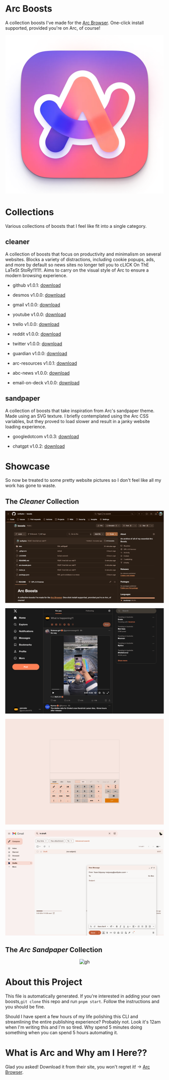 # Arc Boosts
    
A collection boosts I've made for the [Arc Browser](https://arc.net/). One-click install supported, provided you're on Arc, of course!
    

![](/doc/arc.webp)

# Collections
Various collections of boosts that I feel like fit into a single category.

## cleaner
A collection of boosts that focus on productivity and minimalism on several websites.
Blocks a variety of distractions, including cookie popups, ads, and more by default so news sites no longer tell you to cLICK On ThE LaTeSt StoRy!1!1!!.
Aims to carry on the visual style of Arc to ensure a modern browsing experience.

- github v1.0.1: [download](https://arc.net/boost/4C55E5F0-AD9B-46C8-82AC-3D4B6D0A2EAE)

- desmos v1.0.0: [download](https://arc.net/boost/985CA8A9-236C-4D4A-BB1E-33610B2B5C76)

- gmail v1.0.0: [download](https://arc.net/boost/25E8278B-5CDD-4B94-91B2-6AE7D670B4A5)

- youtube v1.0.0: [download](https://arc.net/boost/5DE50F0C-A252-4EE5-BEF1-66BC00AC8CAD)

- trello v1.0.0: [download](https://arc.net/boost/252FD71B-68D0-4C65-8AF7-9BA3C3332B50)

- reddit v1.0.0: [download](https://arc.net/boost/031CCE2A-DE1F-4AFE-A219-2A8C5ECFCDB4)

- twitter v1.0.0: [download](https://arc.net/boost/271AB5A8-2A06-4195-9B1B-7A2A2D261D2A)

- guardian v1.0.0: [download](https://arc.net/boost/28D26DB8-8254-470A-8ACB-0754D6FF780E)

- arc-resources v1.0.1: [download](https://arc.net/boost/045EDB8A-2CE4-454C-B479-74D80EFA14E9)

- abc-news v1.0.0: [download](https://arc.net/boost/43747385-5A2D-417B-9411-51DE99A3D8A4)

- email-on-deck v1.0.0: [download](https://arc.net/boost/E0FAFA62-6405-4DF4-B1F7-0C9BACA82EDD)

## sandpaper
A collection of boosts that take inspiration from Arc's sandpaper theme. Made using an SVG texture. I briefly contemplated using the Arc CSS variables, but they proved to load slower and result in a janky website loading experience.

- googledotcom v1.0.3: [download](https://arc.net/boost/3EA3C24D-CB2A-49CB-9E5E-F8D2D72F031F)

- chatgpt v1.0.2: [download](https://arc.net/boost/76A4D28D-CB6A-45B5-89CD-B2E3E5994D3C)



# Showcase
So now be treated to some pretty website pictures so I don't feel like all my work has gone to waste. 

## The *Cleaner* Collection

<p align="center">
<img src="/doc/img1.png" alt="gh"/>
</p>



<p align="center">
<img src="/doc/img2.png" alt="gh"/>
</p>



<p align="center">
<img src="/doc/img3.png" alt="gh"/>
</p>



<p align="center">
<img src="/doc/img4.png" alt="gh"/>
</p>



## The *Arc Sandpaper* Collection

<p align="center">
<img src="/doc/img5.png" alt="gh"/>
</p>

# About this Project

This file is automatically generated. If you're interested in adding your own boosts,`git clone` this repo and run `pnpm start`. Follow the instructions and you should be fine. 

Should I have spent a few hours of my life polishing this CLI and streamlining the entire publishing experience? Probably not. Look it's 12am when I'm writing this and I'm so tired. Why spend 5 minutes doing something when you can spend 5 hours automating it.

# What is Arc and Why am I Here??

Glad you asked! Download it from their site, you won't regret it! -> [Arc Browser](https://arc.net/gift/5a2737fa).